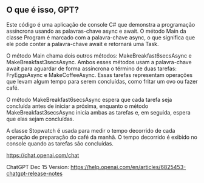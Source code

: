 ﻿## O que é isso, GPT?

Este código é uma aplicação de console C# que demonstra a programação assíncrona usando as palavras-chave async e await. O método Main da classe Program é marcado com a palavra-chave async, o que significa que ele pode conter a palavra-chave await e retornará uma Task.

O método Main chama dois outros métodos: MakeBreakfast6secsAsync e MakeBreakfast3secsAsync. Ambos esses métodos usam a palavra-chave await para aguardar de forma assíncrona o término de duas tarefas: FryEggsAsync e MakeCoffeeAsync. Essas tarefas representam operações que levam algum tempo para serem concluídas, como fritar um ovo ou fazer café.

O método MakeBreakfast6secsAsync espera que cada tarefa seja concluída antes de iniciar a próxima, enquanto o método MakeBreakfast3secsAsync inicia ambas as tarefas e, em seguida, espera que elas sejam concluídas.

A classe Stopwatch é usada para medir o tempo decorrido de cada operação de preparação do café da manhã. O tempo decorrido é exibido no console quando as tarefas são concluídas.

https://chat.openai.com/chat

ChatGPT Dec 15 Version:
https://help.openai.com/en/articles/6825453-chatgpt-release-notes